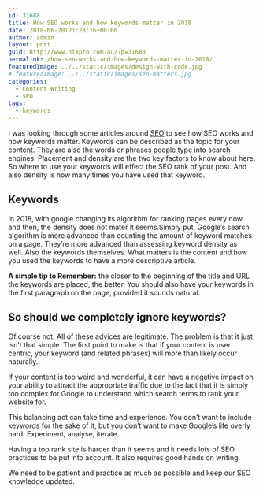 ```yaml
---
id: 31688
title: How SEO works and how keywords matter in 2018
date: 2018-06-20T21:28:16+00:00
author: admin
layout: post
guid: http://www.nikpro.com.au/?p=31688
permalink: /how-seo-works-and-how-keywords-matter-in-2018/
featuredImage: ../../static/images/design-with-code.jpg
# featuredImage: ../../static/images/seo-matters.jpg
categories:
  - Content Writing
  - SEO
tags:
  - keywords
---
```

I was looking through some articles around [SEO](http://www.nikpro.com.au/digital-marketing-content-writing-or-just-blogging/) to see how SEO works and how keywords matter. Keywords can be described as the topic for your content. They are also the words or phrases people type into search engines. Placement and density are the two key factors to know about here. So where to use your keywords will effect the SEO rank of your post. And also density is how many times you have used that keyword.

## Keywords

In 2018, with google changing its algorithm for ranking pages every now and then, the density does not mater it seems.Simply put, Google’s search algorithm is more advanced than counting the amount of keyword matches on a page. They’re more advanced than assessing keyword density as well. Also the keywords themselves. What matters is the content and how you used the keywords to have a more descriptive article.

**A simple tip to Remember:** the closer to the beginning of the title and URL the keywords are placed, the better. You should also have your keywords in the first paragraph on the page, provided it sounds natural.

## **So should we completely ignore keywords?**

Of course not. All of these advices are legitimate. The problem is that it just isn’t that simple. The first point to make is that if your content is user centric, your keyword (and related phrases) will more than likely occur naturally.

If your content is too weird and wonderful, it can have a negative impact on your ability to attract the appropriate traffic due to the fact that it is simply too complex for Google to understand which search terms to rank your website for.

This balancing act can take time and experience. You don’t want to include keywords for the sake of it, but you don’t want to make Google’s life overly hard. Experiment, analyse, iterate.

Having a top rank site is harder than it seems and it needs lots of SEO practices to be put into account. It also requires good hands on writing.

We need to be patient and practice as much as possible and keep our SEO knowledge updated.